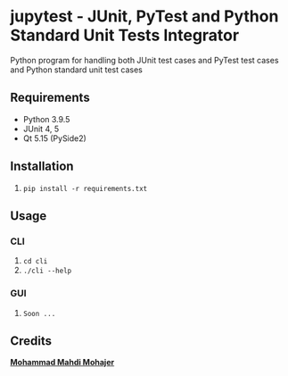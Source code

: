 # jupytest - JUnit, PyTest and Python Standard Unit Tests Integrator

Python program for handling both JUnit test cases and PyTest test cases and Python standard unit test cases

## Requirements

- Python 3.9.5
- JUnit 4, 5
- Qt 5.15 (PySide2)

## Installation

1. `pip install -r requirements.txt`

## Usage

### CLI

1. `cd cli`
2. `./cli --help`

### GUI

1. `Soon ...`

## Credits

**[Mohammad Mahdi Mohajer](https://github.com/mmohajer9/)**
